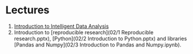# Lectures

1. [Introduction to Intelligent Data Analysis](01/01_intro.ipynb)
2. Introduction to [reproducible research](02/1 Reproducible research.pptx), [Python](02/2 Introduction to Python.pptx) and libraries [Pandas and Numpy](02/3 Introduction to Pandas and Numpy.ipynb). 